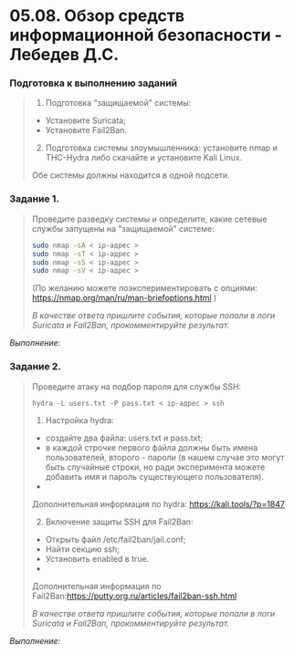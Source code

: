 # 05.08. Обзор средств информационной безопасности - Лебедев Д.С.

### Подготовка к выполнению заданий
> 1. Подготовка "защищаемой" системы:
> - Установите Suricata;
> - Установите Fail2Ban.
> 2. Подготовка системы злоумышленника: установите nmap и THC-Hydra либо скачайте и установите Kali Linux.
> 
> Обе системы должны находится в одной подсети.
### Задание 1.
> Проведите разведку системы и определите, какие сетевые службы запущены на "защищаемой" системе:
> 
> ```sh
> sudo nmap -sA < ip-адрес >
> sudo nmap -sT < ip-адрес >
> sudo nmap -sS < ip-адрес >
> sudo nmap -sV < ip-адрес >
> ```
> 
> (По желанию можете поэкспериментировать с опциями: https://nmap.org/man/ru/man-briefoptions.html )
> 
> *В качестве ответа пришлите события, которые попали в логи Suricata и Fail2Ban, прокомментируйте результат.*

*Выполнение:*  








### Задание 2.
> Проведите атаку на подбор пароля для службы SSH:
> ```
> hydra -L users.txt -P pass.txt < ip-адрес > ssh
> ```
> 
> 1. Настройка hydra:
> - создайте два файла: users.txt и pass.txt;
> - в каждой строчке первого файла должны быть имена пользователей, второго - пароли (в нашем случае это могут быть случайные строки, но ради эксперимента можете добавить имя и пароль существующего пользователя).
> - 
> Дополнительная информация по hydra: https://kali.tools/?p=1847
> 
> 2. Включение защиты SSH для Fail2Ban:
> - Открыть файл /etc/fail2ban/jail.conf;
> - Найти секцию ssh;
> - Установить enabled в true.
> - 
> Дополнительная информация по Fail2Ban:https://putty.org.ru/articles/fail2ban-ssh.html
> 
> *В качестве ответа пришлите события, которые попали в логи Suricata и Fail2Ban, прокомментируйте результат.*


*Выполнение:*  

